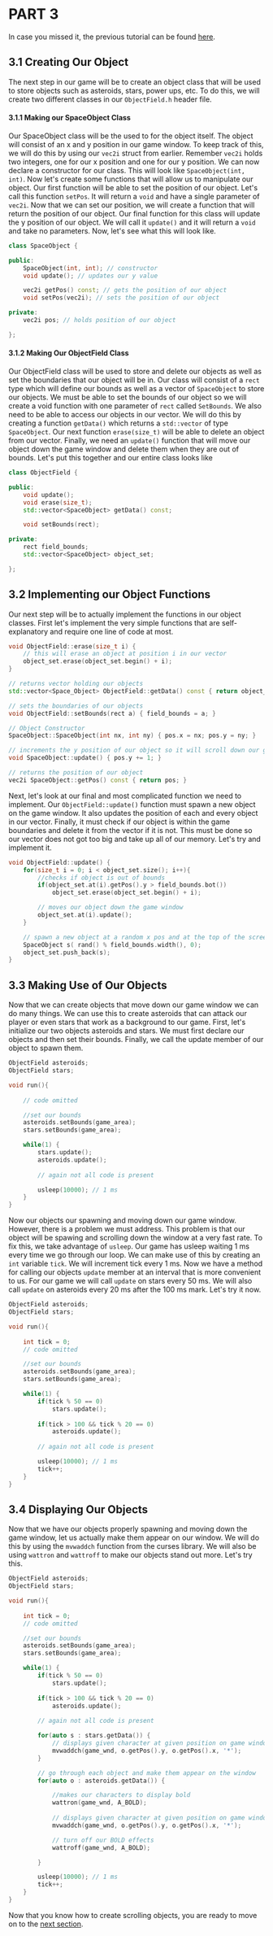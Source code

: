 # PART 3

In case you missed it, the previous tutorial can be found [here](../part2).


## 3.1 Creating Our Object 

The next step in our game will be to create an object class that will be used to store objects
such as asteroids, stars, power ups, etc. To do this, we will create two different classes in
our `ObjectField.h` header file.

#### 3.1.1 Making our SpaceObject Class
Our SpaceObject class will be the used to for the object itself. The object will consist of
an x and y position in our game window. To keep track of this, we will do this by using our
`vec2i` struct from earlier. Remember `vec2i` holds two integers, one for our x position and
one for our y position. We can now declare a constructor for our class. This will look like
`SpaceObject(int, int)`. Now let's create some functions that will allow us to manipulate 
our object. Our first function will be able to set the position of our object. Let's call
this function `setPos`. It will return a `void` and have a single parameter of `vec2i`.
Now that we can set our position, we will create a function that will return the position of
our object. Our final function for this class will update the y position of our object. We will
call it `update()` and it will return a `void` and take no parameters. Now, let's see what this 
will look like.
```c++
class SpaceObject {

public: 
    SpaceObject(int, int); // constructor
    void update(); // updates our y value 

    vec2i getPos() const; // gets the position of our object
    void setPos(vec2i); // sets the position of our object

private:
    vec2i pos; // holds position of our object

};
```
#### 3.1.2 Making Our ObjectField Class
Our ObjectField class will be used to store and delete our objects as well as set the 
boundaries that our object will be in. Our class will consist of a `rect` type which will define
our bounds as well as a vector of `SpaceObject` to store our objects. We must be able to set the
bounds of our object so we will create a void function with one parameter of `rect`
called `SetBounds`. We also need to be able to access our objects in our vector. We will do this 
by creating a function `getData()` which returns a `std::vector` of type `SpaceObject`. Our
next function `erase(size_t)` will be able to delete an object from our vector. Finally, we 
need an `update()` function that will move our object down the game window and delete them 
when they are out of bounds. Let's put this together and our entire class looks like
```c++
class ObjectField {

public:
    void update();
    void erase(size_t);
    std::vector<SpaceObject> getData() const;

    void setBounds(rect);

private:
    rect field_bounds;
    std::vector<SpaceObject> object_set;

};
```
## 3.2 Implementing our Object Functions
Our next step will be to actually implement the functions in our object classes. 
First let's implement the very simple functions that are self-explanatory and require one line 
of code at most. 
```c++ 
void ObjectField::erase(size_t i) {
    // this will erase an object at position i in our vector
    object_set.erase(object_set.begin() + i); 
}

// returns vector holding our objects
std::vector<Space_Object> ObjectField::getData() const { return object_set; }

// sets the boundaries of our objects
void ObjectField::setBounds(rect a) { field_bounds = a; }

// Object Constructor    
SpaceObject::SpaceObject(int nx, int ny) { pos.x = nx; pos.y = ny; }

// increments the y position of our object so it will scroll down our game window
void SpaceObject::update() { pos.y += 1; }

// returns the position of our object
vec2i SpaceObject::getPos() const { return pos; }
```
Next, let's look at our final and most complicated function we need to implement. Our 
`ObjectField::update()` function must spawn a new object on the game window. It also updates
the position of each and every object in our vector. Finally, it must check if our object is
within the game boundaries and delete it from the vector if it is not. This must be done so
our vector does not got too big and take up all of our memory. Let's try and implement it.
```c++
void ObjectField::update() {
    for(size_t i = 0; i < object_set.size(); i++){
        //checks if object is out of bounds
        if(object_set.at(i).getPos().y > field_bounds.bot())
            object_set.erase(object_set.begin() + i);

        // moves our object down the game window
        object_set.at(i).update(); 
    }

    // spawn a new object at a random x pos and at the top of the screen
    SpaceObject s( rand() % field_bounds.width(), 0);
    object_set.push_back(s);
}
```
## 3.3 Making Use of Our Objects
Now that we can create objects that move down our game window we can do many things.
We can use this to create asteroids that can attack our player or even stars that work
as a background to our game.
First, let's initialize our two objects asteroids and stars. We must first declare our objects
and then set their bounds. Finally, we call the update member of our object to spawn them.
```c++
ObjectField asteroids;
ObjectField stars;

void run(){
    
    // code omitted

    //set our bounds
    asteroids.setBounds(game_area);
    stars.setBounds(game_area);

    while(1) {
        stars.update();
        asteroids.update();
        
        // again not all code is present

        usleep(10000); // 1 ms
    }
}
```
Now our objects our spawning and moving down our game window. However, there is a problem we
must address. This problem is that our object will be spawing and scrolling down the window
at a very fast rate. To fix this, we take advantage of `usleep`. Our game has usleep 
waiting 1 ms every time we go through our loop. We can make use of this by creating an `int`
variable `tick`. We will increment tick every 1 ms. Now we have a method for calling our
objects `update` member at an interval that is more convenient to us. For our game we will
call `update` on stars every 50 ms. We will also call `update` on asteroids every 20 ms after
the 100 ms mark. Let's try it now.
```c++
ObjectField asteroids;
ObjectField stars;

void run(){
    
    int tick = 0;
    // code omitted

    //set our bounds
    asteroids.setBounds(game_area);
    stars.setBounds(game_area);

    while(1) {
        if(tick % 50 == 0)
            stars.update();
        
        if(tick > 100 && tick % 20 == 0)
            asteroids.update();
        
        // again not all code is present

        usleep(10000); // 1 ms
        tick++;
    }
}
```
## 3.4 Displaying Our Objects 
Now that we have our objects properly spawning and moving down the game window, let us 
actually make them appear on our window. We will do this by using the `mvwaddch` function
from the curses library. We will also be using `wattron` and `wattroff` to make our 
objects stand out more. Let's try this.
```c++
ObjectField asteroids;
ObjectField stars;

void run(){
    
    int tick = 0;
    // code omitted

    //set our bounds
    asteroids.setBounds(game_area);
    stars.setBounds(game_area);

    while(1) {
        if(tick % 50 == 0)
            stars.update();
        
        if(tick > 100 && tick % 20 == 0)
            asteroids.update();
        
        // again not all code is present

        for(auto s : stars.getData()) {
            // displays given character at given position on game window
            mvwaddch(game_wnd, o.getPos().y, o.getPos().x, '*');
        }

        // go through each object and make them appear on the window
        for(auto o : asteroids.getData()) {

            //makes our characters to display bold
            wattron(game_wnd, A_BOLD);
            
            // displays given character at given position on game window
            mvwaddch(game_wnd, o.getPos().y, o.getPos().x, '*');

            // turn off our BOLD effects 
            wattroff(game_wnd, A_BOLD);

        }

        usleep(10000); // 1 ms
        tick++;
    }
}
```
Now that you know how to create scrolling objects, you are ready to move on to the [next section](../part4).
